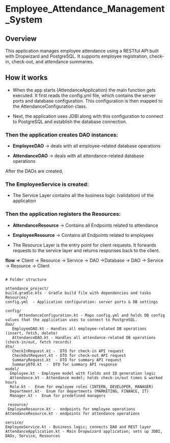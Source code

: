 # Employee_Attendance_Management_System

## Overview

This application manages employee attendance using a RESTful API built with Dropwizard and PostgreSQL. It supports employee registration, check-in, check-out, and attendance summaries.


## How it works

- When the app starts (AttendanceApplication) the main function gets executed. It first reads the config.yml file, which contains the server ports and database configuration. This configuration is then mapped to the AttendanceConfiguration class.

- Next, the application uses JDBI along with this configuration to connect to PostgreSQL and establish the database connection.

### Then the application creates DAO instances:

- **EmployeeDAO** -> deals with all employee-related database operations

- **AttendanceDAO** -> deals with  all attendance-related database operations

After the DAOs are created,
### The **EmployeeService** is created:

- The Service Layer contains all the business logic (validation) of the application

### Then the application registers the Resources:

- **AttendanceResource** -> Contains all Endpoints related to attendance

- **EmployeeResource** -> Contains all Endpoints related to employees

- The Resource Layer is the entry point for client requests. It forwards requests to the service layer and returns responses back to the client.

**flow** => Client -> Resource -> Service -> DAO ->Database -> DAO -> Service -> Resource -> Client


```

# Folder structure

attendance_project/
build.gradle.kts - Gradle build file with dependencies and tasks
Resources/
config.yml  - Application configuration: server ports & DB settings

config/
      AttendanceConfiguration.kt - Maps config.yml and holds DB config values that the application uses to connect to PostgreSQL.
dao/
   EmployeeDAO.kt - Handles all employee-related DB operations (insert, fetch, delete)
   AttendanceDAO.kt - Handles all attendance-related DB operations (check-in/out, fetch records)
dto/
   CheckInRequest.kt -  DTO for check-in API request
   CheckOutRequest.kt - DTO for check-out API request
   SummaryRequest.kt  - DTO for summary API request
   SummaryDTO.kt  -  DTO for summary API response
model/
  Employee.kt - Employee model with fields and ID generation logic
  Attendance.kt - Attendance model; holds check-in/out times & worked hours
  Role.kt -  Enum for employee roles (INTERN, DEVELOPER, MANAGER)
  Department.kt-  Enum for departments (MARKETING, FINANCE, IT)
  Manager.kt -  Enum for predefined managers

 resource/
 EmployeeResource.kt -  endpoints for employee operations
AttendanceResource.kt - endpoints for attendance operations

service/
EmployeeService.kt - Business logic; connects DAO and REST layer
AttendanceApplication.kt - Main Dropwizard application; sets up JDBI, DAOs, Service, Resources      

```
